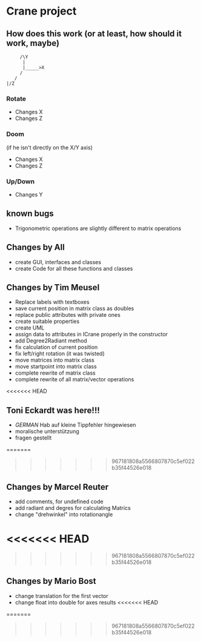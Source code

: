 ﻿# Crane project

## How does this work (or at least, how should it work, maybe)

```
     /\Y
      |
      |_____>X
     /
   /
|/Z
```

### Rotate

- Changes X
- Changes Z

### Doom

(if he isn't directly on the X/Y axis)

- Changes X
- Changes Z

### Up/Down

- Changes Y

## known bugs

- Trigonometric operations are slightly different to matrix operations

## Changes by All

- create GUI, interfaces and classes
- create Code for all these functions and classes

## Changes by Tim Meusel

- Replace labels with textboxes
- save current position in matrix class as doubles
- replace public attributes with private ones
- create suitable properties
- create UML
- assign data to attributes in ICrane properly in the constructor
- add Degree2Radiant method
- fix calculation of current position
- fix left/right rotation (it was twisted)
- move matrices into matrix class
- move startpoint into matrix class
- complete rewrite of matrix class
- complete rewrite of all matrix/vector operations

<<<<<<< HEAD

## Toni Eckardt was here!!!
- *GERMAN* Hab auf kleine Tippfehler hingewiesen
- moralische unterstützung
- fragen gestellt

=======
>>>>>>> 967181808a5566807870c5ef022b35f44526e018
## Changes by Marcel Reuter

- add comments, for undefined code
- add radiant and degres for calculating Matrics
- change "drehwinkel" into rotationangle

<<<<<<< HEAD
=======

>>>>>>> 967181808a5566807870c5ef022b35f44526e018
## Changes by Mario Bost

- change translation for the first vector
- change float into double for axes results
<<<<<<< HEAD

=======
>>>>>>> 967181808a5566807870c5ef022b35f44526e018
